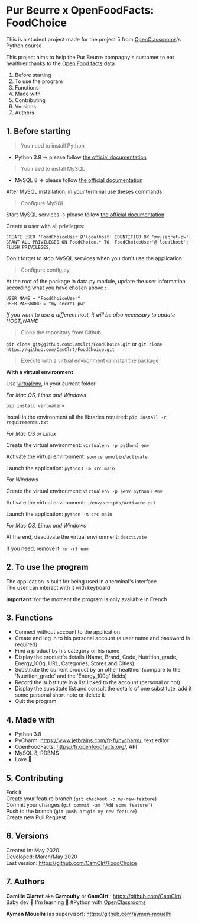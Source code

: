 Pur Beurre x OpenFoodFacts: FoodChoice
=================

This is a student project made for the project 5 from [OpenClassrooms](https://openclassrooms.com/ )'s Python course

This project aims to help the Pur Beurre compagny's customer to eat healthier thanks to the [Open Food facts](https://world.openfoodfacts.org/) data

1. Before starting
2. To use the program
3. Functions
4. Made with
5. Contributing
6. Versions
7. Authors

## 1. Before starting

> You need to install Python

* Python 3.8  -> please follow [the official documentation](https://www.python.org/downloads/release/python-380/)

> You need to install MySQL

* MySQL 8 -> please follow [the official documentation](https://dev.mysql.com/doc/mysql-installation-excerpt/8.0/en/)

After MySQL installation, in your terminal use theses commands:

> Configure MySQL

Start MySQL services -> please follow [the official documentation](https://dev.mysql.com/doc/mysql-getting-started/en/#mysql-getting-started-connecting)

Create a user with all privileges:

`CREATE USER 'FoodChoiceUser'@'localhost' IDENTIFIED BY 'my-secret-pw';`  
`GRANT ALL PRIVILEGES ON FoodChoice.* TO 'FoodChoiceUser'@'localhost';`  
`FLUSH PRIVILEGES;` 

Don't forget to stop MySQL services when you don't use the application

> Configure config.py

At the root of the package in data.py module, update the user information according what you have chosen above :

`USER_NAME = "FoodChoiceUser"`  
`USER_PASSWORD = "my-secret-pw"`

*If you want to use a different host, it will be also necessary to update HOST_NAME*

> Clone the repository from Github

`git clone git@github.com:CamClrt/FoodChoice.git` or `git clone https://github.com/CamClrt/FoodChoice.git`


> Execute with a virtual environment or install the package

**With a virtual environment**

Use [virtualenv](https://pypi.org/project/virtualenv/), in your current folder

*For Mac OS, Linux and Windows*  

`pip install virtualenv`  

Install in the environment all the libraries required:
`pip install -r requirements.txt`  

*For Mac OS or Linux*  

Create the virtual environment:
`virtualenv -p python3 env`

Activate the virtual environment:
`source env/bin/activate`  

Launch the application:
`python3 -m src.main`    

*For Windows*  

Create the virtual environment:
`virtualenv -p $env:python3 env`

Activate the virtual environment:
`./env/scripts/activate.ps1`   

Launch the application:
`python -m src.main`   

*For Mac OS, Linux and Windows*  

At the end, deactivate the virtual environment:
`deactivate`  

If you need, remove it:
`rm -rf env`  

## 2. To use the program

The application is built for being used in a terminal's interface  
The user can interact with it with keyboard

**Important**: for the moment the program is only available in French

## 3. Functions

* Connect without account to the application
* Create and log in to his personal account (a user name and password is required)
* Find a product by his category or his name
* Display the product's details (Name, Brand, Code, Nutrition_grade, Energy_100g, URL, Categories, Stores and Cities)
* Substitute the current product by an other healthier (compare to the 'Nutrition_grade' and the 'Energy_100g' fields)
* Record the substitute in a list linked to the account (personal or not)
* Display the substitute list and consult the details of one substitute, add it some personal short note or delete it
* Quit the program

## 4. Made with

* Python 3.8
* PyCharm: https://www.jetbrains.com/fr-fr/pycharm/, text editor
* OpenFoodFacts: https://fr.openfoodfacts.org/, API
* MySQL 8, RDBMS
* Love 💙

## 5. Contributing

Fork it  
Create your feature branch (`git checkout -b my-new-feature`)  
Commit your changes (`git commit -am 'Add some feature'`)  
Push to the branch (`git push origin my-new-feature`)  
Create new Pull Request

## 6. Versions

Created in:   May 2020  
Developed:  March/May 2020  
Last version: https://github.com/CamClrt/FoodChoice

## 7. Authors

**Camille Clarret** aka **Camoulty** or **CamClrt** : https://github.com/CamClrt/  
Baby dev 🐣 I'm learning 🐍 #Python with [OpenClassrooms](https://openclassrooms.com/ )

**Aymen Mouelhi** (as supervisor): https://github.com/aymen-mouelhi
